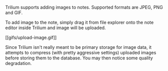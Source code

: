 Trilium supports adding images to notes. Supported formats are JPEG, PNG and GIF.

To add image to the note, simply drag it from file explorer onto the note editor inside Trilium and image will be uploaded.

[[gifs/upload-image.gif]]

Since Trilium isn't really meant to be primary storage for image data, it attempts to compress (with pretty aggressive settings) uploaded images before storing them to the database. You may then notice some quality degradation.